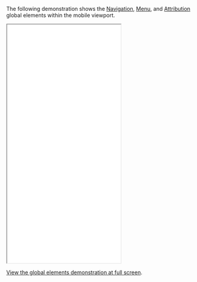 The following demonstration shows the [Navigation](navigation), [Menu](menu), and [Attribution](attribution) global elements within the mobile viewport.

<div class="flex justify-center py-6">
  <iframe style="width: {{ this.tokens.screen.small }}; margin: 0 auto" height="628" src="{{ this.baseUrl }}/demos/global.html" class="border-4 border-scale-3" tabindex="-1"></iframe>
</div>

<a href="{{ this.baseUrl }}/demos/global" target="_blank" rel="noopener nofollow">View the global elements demonstration at full screen</a>.
